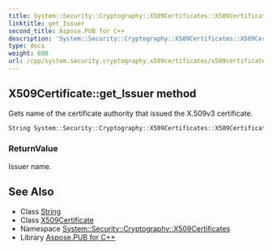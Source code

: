 ```yaml
---
title: System::Security::Cryptography::X509Certificates::X509Certificate::get_Issuer method
linktitle: get_Issuer
second_title: Aspose.PUB for C++
description: 'System::Security::Cryptography::X509Certificates::X509Certificate::get_Issuer method. Gets name of the certificate authority that issued the X.509v3 certificate in C++.'
type: docs
weight: 600
url: /cpp/system.security.cryptography.x509certificates/x509certificate/get_issuer/
---
```

## X509Certificate::get_Issuer method


Gets name of the certificate authority that issued the X.509v3 certificate.

```cpp
String System::Security::Cryptography::X509Certificates::X509Certificate::get_Issuer() const
```


### ReturnValue

Issuer name.

## See Also

* Class [String](../../../system/string/)
* Class [X509Certificate](../)
* Namespace [System::Security::Cryptography::X509Certificates](../../)
* Library [Aspose.PUB for C++](../../../)
